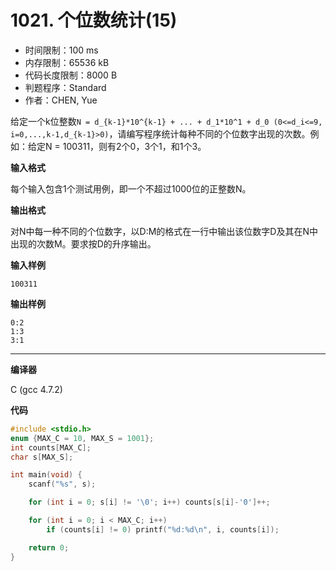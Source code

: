 # 1021. 个位数统计(15)

- 时间限制：100 ms
- 内存限制：65536 kB
- 代码长度限制：8000 B
- 判题程序：Standard
- 作者：CHEN, Yue

给定一个k位整数`N = d_{k-1}*10^{k-1} + ... + d_1*10^1 + d_0 (0<=d_i<=9, i=0,...,k-1,d_{k-1}>0)`，请编写程序统计每种不同的个位数字出现的次数。例如：给定N = 100311，则有2个0，3个1，和1个3。

**输入格式**

每个输入包含1个测试用例，即一个不超过1000位的正整数N。

**输出格式**

对N中每一种不同的个位数字，以D:M的格式在一行中输出该位数字D及其在N中出现的次数M。要求按D的升序输出。

**输入样例**

```
100311
```

**输出样例**

```
0:2
1:3
3:1
```

----------

**编译器**

C (gcc 4.7.2)

**代码**

```c
#include <stdio.h>
enum {MAX_C = 10, MAX_S = 1001};
int counts[MAX_C];
char s[MAX_S];

int main(void) {
    scanf("%s", s);

    for (int i = 0; s[i] != '\0'; i++) counts[s[i]-'0']++;

    for (int i = 0; i < MAX_C; i++)
        if (counts[i] != 0) printf("%d:%d\n", i, counts[i]);

    return 0;
}
```
